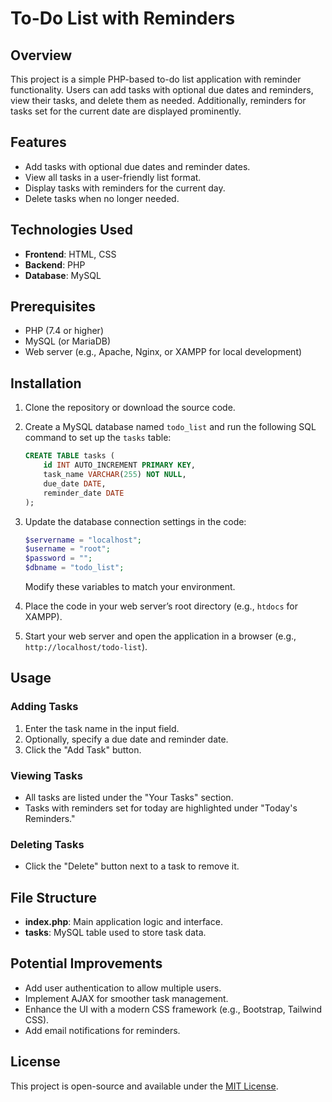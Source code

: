 # To-Do List with Reminders

## Overview

This project is a simple PHP-based to-do list application with reminder functionality. Users can add tasks with optional due dates and reminders, view their tasks, and delete them as needed. Additionally, reminders for tasks set for the current date are displayed prominently.

## Features

* Add tasks with optional due dates and reminder dates.
* View all tasks in a user-friendly list format.
* Display tasks with reminders for the current day.
* Delete tasks when no longer needed.

## Technologies Used

* **Frontend**: HTML, CSS
* **Backend**: PHP
* **Database**: MySQL

## Prerequisites

* PHP (7.4 or higher)
* MySQL (or MariaDB)
* Web server (e.g., Apache, Nginx, or XAMPP for local development)

## Installation

1. Clone the repository or download the source code.
2. Create a MySQL database named `todo_list` and run the following SQL command to set up the `tasks` table:

   ```sql
   CREATE TABLE tasks (
       id INT AUTO_INCREMENT PRIMARY KEY,
       task_name VARCHAR(255) NOT NULL,
       due_date DATE,
       reminder_date DATE
   );
   ```
3. Update the database connection settings in the code:

   ```php
   $servername = "localhost";
   $username = "root";
   $password = "";
   $dbname = "todo_list";
   ```

   Modify these variables to match your environment.
4. Place the code in your web server’s root directory (e.g., `htdocs` for XAMPP).
5. Start your web server and open the application in a browser (e.g., `http://localhost/todo-list`).

## Usage

### Adding Tasks

1. Enter the task name in the input field.
2. Optionally, specify a due date and reminder date.
3. Click the "Add Task" button.

### Viewing Tasks

* All tasks are listed under the "Your Tasks" section.
* Tasks with reminders set for today are highlighted under "Today's Reminders."

### Deleting Tasks

* Click the "Delete" button next to a task to remove it.

## File Structure

* **index.php**: Main application logic and interface.
* **tasks**: MySQL table used to store task data.

## Potential Improvements

* Add user authentication to allow multiple users.
* Implement AJAX for smoother task management.
* Enhance the UI with a modern CSS framework (e.g., Bootstrap, Tailwind CSS).
* Add email notifications for reminders.

## License

This project is open-source and available under the [MIT License](LICENSE).
